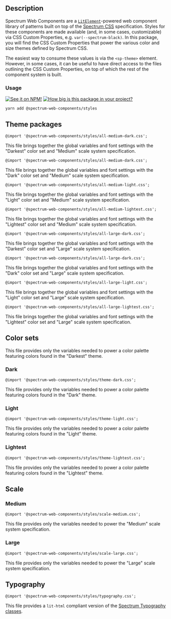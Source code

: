 ## Description

Spectrum Web Components are a [`LitElement`](https://lit-element.polymer-project.org)-powered web component library of patterns built on top of the [Spectrum CSS](https://opensource.adobe.com/spectrum-css) specification. Styles for these components are made available (and, in some cases, customizable) via CSS Custom Properties, e.g. `var(--spectrum-black)`. In this package, you will find the CSS Custom Properties that power the various color and size themes defined by Spectrum CSS.

The easiest way to consume these values is via the `<sp-theme>` element. However, in some cases, it can be useful to have direct access to the files outlining the CSS Custom Properties, on top of which the rest of the component system is built.

### Usage

[![See it on NPM!](https://img.shields.io/npm/v/@spectrum-web-components/styles?style=for-the-badge)](https://www.npmjs.com/package/@spectrum-web-components/styles)
[![How big is this package in your project?](https://img.shields.io/bundlephobia/minzip/@spectrum-web-components/styles?style=for-the-badge)](https://bundlephobia.com/result?p=@spectrum-web-components/styles)

```
yarn add @spectrum-web-components/styles
```

## Theme packages

```
@import '@spectrum-web-components/styles/all-medium-dark.css';
```

This file brings together the global variables and font settings with the "Darkest" color set and "Medium" scale system specification.

```
@import '@spectrum-web-components/styles/all-medium-dark.css';
```

This file brings together the global variables and font settings with the "Dark" color set and "Medium" scale system specification.

```
@import '@spectrum-web-components/styles/all-medium-light.css';
```

This file brings together the global variables and font settings with the "Light" color set and "Medium" scale system specification.

```
@import '@spectrum-web-components/styles/all-medium-lightest.css';
```

This file brings together the global variables and font settings with the "Lightest" color set and "Medium" scale system specification.

```
@import '@spectrum-web-components/styles/all-large-dark.css';
```

This file brings together the global variables and font settings with the "Darkest" color set and "Large" scale system specification.

```
@import '@spectrum-web-components/styles/all-large-dark.css';
```

This file brings together the global variables and font settings with the "Dark" color set and "Large" scale system specification.

```
@import '@spectrum-web-components/styles/all-large-light.css';
```

This file brings together the global variables and font settings with the "Light" color set and "Large" scale system specification.

```
@import '@spectrum-web-components/styles/all-large-lightest.css';
```

This file brings together the global variables and font settings with the "Lightest" color set and "Large" scale system specification.

## Color sets

This file provides only the variables needed to power a color palette featuring colors found in the "Darkest" theme.

### Dark

```
@import '@spectrum-web-components/styles/theme-dark.css';
```

This file provides only the variables needed to power a color palette featuring colors found in the "Dark" theme.

### Light

```
@import '@spectrum-web-components/styles/theme-light.css';
```

This file provides only the variables needed to power a color palette featuring colors found in the "Light" theme.

### Lightest

```
@import '@spectrum-web-components/styles/theme-lightest.css';
```

This file provides only the variables needed to power a color palette featuring colors found in the "Lightest" theme.

## Scale

### Medium

```
@import '@spectrum-web-components/styles/scale-medium.css';
```

This file provides only the variables needed to power the "Medium" scale system specification.

### Large

```
@import '@spectrum-web-components/styles/scale-large.css';
```

This file provides only the variables needed to power the "Large" scale system specification.

## Typography

```
@import '@spectrum-web-components/styles/typography.css';
```

This file provides a `lit-html` compliant version of the [Spectrum Typography classes](https://opensource.adobe.com/spectrum-css/typography.html).
